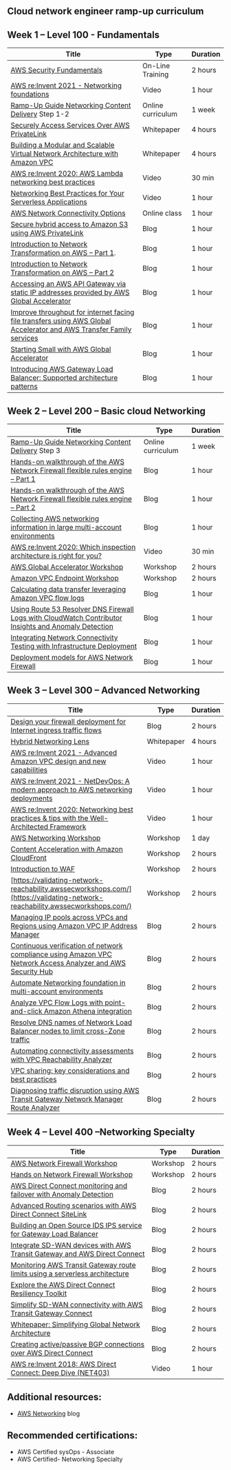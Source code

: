 ## Cloud network engineer ramp-up curriculum

## Week 1 – Level 100 - Fundamentals

| Title | Type | Duration |
| --- | --- | --- |
| [AWS Security Fundamentals](https://explore.skillbuilder.aws/learn/course/internal/view/elearning/48/aws-security-fundamentals-second-edition?src=detail2) | On-Line Training | 2 hours |
| [AWS re:Invent 2021 - Networking foundations](https://www.youtube.com/watch?v=4QoFt8so9hI) | Video | 1 hour |
| [Ramp-Up Guide Networking Content Delivery](https://d1.awsstatic.com/training-and-certification/ramp-up_guides/Ramp-Up_Guide_Networking-Content-Delivery.pdf) Step 1-2 | Online curriculum | 1 week |
| [Securely Access Services Over AWS PrivateLink](https://d1.awsstatic.com/whitepapers/aws-privatelink.pdf?did=wp_card&trk=wp_card) | Whitepaper | 4 hours |
| [Building a Modular and Scalable Virtual Network Architecture with Amazon VPC](https://docs.aws.amazon.com/quickstart/latest/vpc/architecture.html) | Whitepaper | 4 hours |
| [AWS re:Invent 2020: AWS Lambda networking best practices](https://www.youtube.com/watch?v=Ax6cnBEDnsM) | Video | 30 min |
| [Networking Best Practices for Your Serverless Applications](https://www.youtube.com/watch?v=_pN6WMcoh6M) | Video | 1 hour |
| [AWS Network Connectivity Options](https://explore.skillbuilder.aws/learn/course/external/view/elearning/1754/aws-network-connectivity-options) | Online class | 1 hour |
| [Secure hybrid access to Amazon S3 using AWS PrivateLink](https://aws.amazon.com/blogs/networking-and-content-delivery/secure-hybrid-access-to-amazon-s3-using-aws-privatelink/) | Blog | 1 hour |
| [Introduction to Network Transformation on AWS – Part 1](https://aws.amazon.com/blogs/networking-and-content-delivery/introduction-to-network-transformation-on-aws-part-1/). | Blog | 1 hour |
| [Introduction to Network Transformation on AWS – Part 2](https://aws.amazon.com/blogs/networking-and-content-delivery/introduction-to-network-transformation-on-aws-part-2/) | Blog | 1 hour |
| [Accessing an AWS API Gateway via static IP addresses provided by AWS Global Accelerator](https://aws.amazon.com/blogs/networking-and-content-delivery/accessing-an-aws-api-gateway-via-static-ip-addresses-provided-by-aws-global-accelerator/) | Blog | 1 hour |
| [Improve throughput for internet facing file transfers using AWS Global Accelerator and AWS Transfer Family services](https://aws.amazon.com/blogs/networking-and-content-delivery/improve-data-delivery-throughput-for-internet-facing-file-transfer-workloads-using-aws-global-accelerator-and-aws-transfer-family-services/) | Blog | 1 hour |
| [Starting Small with AWS Global Accelerator](https://aws.amazon.com/blogs/networking-and-content-delivery/starting-small-with-aws-global-accelerator/) | Blog | 1 hour |
| [Introducing AWS Gateway Load Balancer: Supported architecture patterns](https://aws.amazon.com/blogs/networking-and-content-delivery/introducing-aws-gateway-load-balancer-supported-architecture-patterns/) | Blog | 1 hour |

##


## Week 2 – Level 200 – Basic cloud Networking

| Title | Type | Duration |
| --- | --- | --- |
| [Ramp-Up Guide Networking Content Delivery](https://d1.awsstatic.com/training-and-certification/ramp-up_guides/Ramp-Up_Guide_Networking-Content-Delivery.pdf) Step 3 | Online curriculum | 1 week |
| [Hands-on walkthrough of the AWS Network Firewall flexible rules engine – Part 1](https://aws.amazon.com/blogs/security/hands-on-walkthrough-of-the-aws-network-firewall-flexible-rules-engine/) | Blog | 1 hour |
| [Hands-on walkthrough of the AWS Network Firewall flexible rules engine – Part 2](https://aws.amazon.com/blogs/security/hands-on-walkthrough-of-the-aws-network-firewall-flexible-rules-engine-part-2/) | Blog | 1 hour |
| [Collecting AWS networking information in large multi-account environments](https://aws.amazon.com/blogs/networking-and-content-delivery/collecting-aws-networking-information-in-large-multi-account-environments/) | Blog | 1 hour |
| [AWS re:Invent 2020: Which inspection architecture is right for you?](https://www.youtube.com/watch?v=6TY7Ev9PhuE) | Video | 30 min |
| [AWS Global Accelerator Workshop](https://intro-to-global-accelerator.workshop.aws/) | Workshop | 2 hours |
| [Amazon VPC Endpoint Workshop](https://www.vpcendpointworkshop.com/) | Workshop | 2 hours |
| [Calculating data transfer leveraging Amazon VPC flow logs](https://aws.amazon.com/blogs/networking-and-content-delivery/calculating-data-transfer-leveraging-amazon-vpc-flow-logs/) | Blog | 1 hour |
| [Using Route 53 Resolver DNS Firewall Logs with CloudWatch Contributor Insights and Anomaly Detection](https://aws.amazon.com/blogs/networking-and-content-delivery/using-route-53-resolver-dns-firewall-logs-with-cloudwatch-contributor-insights-and-anomaly-detection/) | Blog | 1 hour |
| [Integrating Network Connectivity Testing with Infrastructure Deployment](https://aws.amazon.com/blogs/networking-and-content-delivery/integrating-network-connectivity-testing-with-infrastructure-deployment/) | Blog | 1 hour |
| [Deployment models for AWS Network Firewall](https://aws.amazon.com/blogs/networking-and-content-delivery/deployment-models-for-aws-network-firewall/) | Blog | 1 hour |

## Week 3 – Level 300 – Advanced Networking

| Title | Type | Duration |
| --- | --- | --- |
| [Design your firewall deployment for Internet ingress traffic flows](https://aws.amazon.com/blogs/networking-and-content-delivery/design-your-firewall-deployment-for-internet-ingress-traffic-flows/) | Blog | 2 hours |
| [Hybrid Networking Lens](https://docs.aws.amazon.com/wellarchitected/latest/hybrid-networking-lens/hybrid-networking-lens.html?did=wp_card&trk=wp_card) | Whitepaper | 4 hours |
| [AWS re:Invent 2021 - Advanced Amazon VPC design and new capabilities](https://www.youtube.com/watch?v=fi3vcenH6UY) | Video | 1 hour |
| [AWS re:Invent 2021 - NetDevOps: A modern approach to AWS networking deployments](https://www.youtube.com/watch?v=q9LYzQQ1QLM) | Video | 1 hour |
| [AWS re:Invent 2020: Networking best practices & tips with the Well-Architected Framework](https://www.youtube.com/watch?v=wOMNpG49BeM) | Video | 1 hour |
| [AWS Networking Workshop](https://networking.workshop.aws/) | Workshop | 1 day |
| [Content Acceleration with Amazon CloudFront](https://content-acceleration-cloudfront.workshop.aws/) | Workshop | 2 hours |
| [Introduction to WAF](https://introduction-to-waf.workshop.aws/) | Workshop | 2 hours |
| [https://validating-network-reachability.awssecworkshops.com/](https://validating-network-reachability.awssecworkshops.com/) | Workshop | 2 hours |
| [Managing IP pools across VPCs and Regions using Amazon VPC IP Address Manager](https://aws.amazon.com/blogs/networking-and-content-delivery/managing-ip-pools-across-vpcs-and-regions-using-amazon-vpc-ip-address-manager/) | Blog | 2 hours |
| [Continuous verification of network compliance using Amazon VPC Network Access Analyzer and AWS Security Hub](https://aws.amazon.com/blogs/networking-and-content-delivery/continuous-verification-of-network-compliance-using-amazon-vpc-network-access-analyzer-and-aws-security-hub/) | Blog | 2 hours |
| [Automate Networking foundation in multi-account environments](https://aws.amazon.com/blogs/networking-and-content-delivery/automate-networking-foundation-in-multi-account-environments/) | Blog | 2 hours |
| [Analyze VPC Flow Logs with point-and-click Amazon Athena integration](https://aws.amazon.com/blogs/networking-and-content-delivery/analyze-vpc-flow-logs-with-point-and-click-amazon-athena-integration/) | Blog | 2 hours |
| [Resolve DNS names of Network Load Balancer nodes to limit cross-Zone traffic](https://aws.amazon.com/blogs/networking-and-content-delivery/resolve-dns-names-of-network-load-balancer-nodes-to-limit-cross-zone-traffic/) | Blog | 2 hours |
| [Automating connectivity assessments with VPC Reachability Analyzer](https://aws.amazon.com/blogs/networking-and-content-delivery/automating-connectivity-assessments-with-vpc-reachability-analyzer/) | Blog | 2 hours |
| [VPC sharing: key considerations and best practices](https://aws.amazon.com/blogs/networking-and-content-delivery/vpc-sharing-key-considerations-and-best-practices/) | Blog | 2 hours |
| [Diagnosing traffic disruption using AWS Transit Gateway Network Manager Route Analyzer](https://aws.amazon.com/blogs/networking-and-content-delivery/diagnosing-traffic-disruption-using-aws-transit-gateway-network-manager-route-analyzer/) | Blog | 2 hours |

## Week 4 – Level 400 –Networking Specialty

| Title | Type | Duration |
| --- | --- | --- |
| [AWS Network Firewall Workshop](https://networkfirewall.workshop.aws/) | Workshop | 2 hours |
| [Hands on Network Firewall Workshop](https://hands-on-network-firewall.workshop.aws/) | Workshop | 2 hours |
| [AWS Direct Connect monitoring and failover with Anomaly Detection](https://aws.amazon.com/blogs/networking-and-content-delivery/aws-direct-connect-monitoring-and-failover-with-anomaly-detection/) | Blog | 2 hours |
| [Advanced Routing scenarios with AWS Direct Connect SiteLink](https://aws.amazon.com/blogs/networking-and-content-delivery/advanced-routing-scenarios-with-aws-direct-connect-sitelink/) | Blog | 2 hours |
| [Building an Open Source IDS IPS service for Gateway Load Balancer](https://aws.amazon.com/blogs/networking-and-content-delivery/building-an-open-source-ids-ips-service-for-gateway-load-balancer/) | Blog | 2 hours |
| [Integrate SD-WAN devices with AWS Transit Gateway and AWS Direct Connect](https://aws.amazon.com/blogs/networking-and-content-delivery/integrate-sd-wan-devices-with-aws-transit-gateway-and-aws-direct-connect/) | Blog | 2 hours |
| [Monitoring AWS Transit Gateway route limits using a serverless architecture](https://aws.amazon.com/blogs/networking-and-content-delivery/monitoring-aws-transit-gateway-route-limits-using-a-serverless-architecture/) | Blog | 2 hours |
| [Explore the AWS Direct Connect Resiliency Toolkit](https://aws.amazon.com/blogs/networking-and-content-delivery/explore-the-aws-direct-connect-resiliency-toolkit/) | Blog | 2 hours |
| [Simplify SD-WAN connectivity with AWS Transit Gateway Connect](https://aws.amazon.com/blogs/networking-and-content-delivery/simplify-sd-wan-connectivity-with-aws-transit-gateway-connect/) | Blog | 2 hours |
| [Whitepaper: Simplifying Global Network Architecture](https://aws.amazon.com/blogs/networking-and-content-delivery/tg-whitepaper/) | Blog | 2 hours |
| [Creating active/passive BGP connections over AWS Direct Connect](https://aws.amazon.com/blogs/networking-and-content-delivery/creating-active-passive-bgp-connections-over-aws-direct-connect/) | Blog | 2 hours |
| [AWS re:Invent 2018: AWS Direct Connect: Deep Dive (NET403)](https://youtu.be/DXFooR95BYc) | Video | 1 hour |

## Additional resources:

- [AWS Networking](https://aws.amazon.com/blogs/networking-and-content-delivery) blog

## Recommended certifications:

- AWS Certified sysOps - Associate
- AWS Certified- Networking Specialty